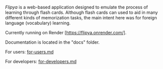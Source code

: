 _Flipya_ is a web-based application designed to emulate the process of learning through flash cards. Although flash cards can used to aid in many different kinds of memorization tasks, the main intent here was for foreign language (vocabulary) learning.

Currently running on Render [https://flipya.onrender.com/].

Documentation is located in the "docs" folder.

For users: [for-users.md](https://github.com/scottkushnier/flipya/blob/master/docs/for-users.md "for-users.md")

For developers: [for-developers.md](https://github.com/scottkushnier/flipya/blob/master/docs/for-developers.md "for-developers.md")
